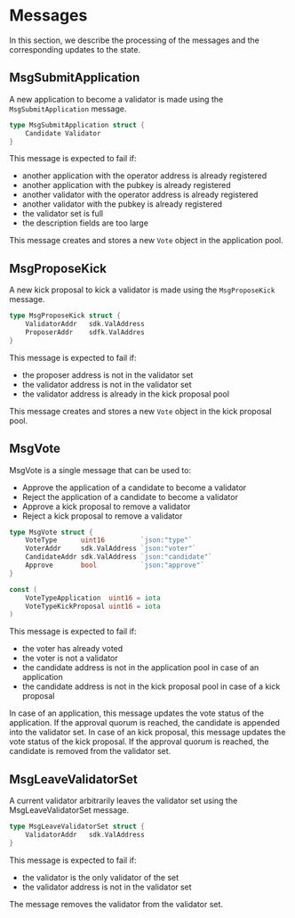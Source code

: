 <!--
order: 2
-->

# Messages

In this section, we describe the processing of the messages and the corresponding updates to the state.

## MsgSubmitApplication

A new application to become a validator is made using the `MsgSubmitApplication` message.

```go
type MsgSubmitApplication struct {
    Candidate Validator
}
```

This message is expected to fail if:

- another application with the operator address is already registered
- another application with the pubkey is already registered
- another validator with the operator address is already registered
- another validator with the pubkey is already registered
- the validator set is full
- the description fields are too large

This message creates and stores a new `Vote` object in the application pool.

## MsgProposeKick

A new kick proposal to kick a validator is made using the `MsgProposeKick` message.

```go
type MsgProposeKick struct {
    ValidatorAddr   sdk.ValAddress
    ProposerAddr    sdfk.ValAddres
}
```

This message is expected to fail if:

- the proposer address is not in the validator set
- the validator address is not in the validator set
- the validator address is already in the kick proposal pool

This message creates and stores a new `Vote` object in the kick proposal pool.

## MsgVote

MsgVote is a single message that can be used to:
- Approve the application of a candidate to become a validator
- Reject the application of a candidate to become a validator
- Approve a kick proposal to remove a validator
- Reject a kick proposal to remove a validator

```go
type MsgVote struct {
	VoteType      uint16         `json:"type"`
	VoterAddr     sdk.ValAddress `json:"voter"`
	CandidateAddr sdk.ValAddress `json:"candidate"`
	Approve       bool           `json:"approve"`
}

const (
	VoteTypeApplication  uint16 = iota
	VoteTypeKickProposal uint16 = iota
)
```

This message is expected to fail if:

- the voter has already voted
- the voter is not a validator
- the candidate address is not in the application pool in case of an application
- the candidate address is not in the kick proposal pool in case of a kick proposal

In case of an application, this message updates the vote status of the application. If the approval quorum is reached, the candidate is appended into the validator set.
In case of an kick proposal, this message updates the vote status of the kick proposal. If the approval quorum is reached, the candidate is removed from the validator set.

## MsgLeaveValidatorSet

A current validator arbitrarily leaves the validator set using the MsgLeaveValidatorSet message.

```go
type MsgLeaveValidatorSet struct {
    ValidatorAddr   sdk.ValAddress
}
```

This message is expected to fail if:

- the validator is the only validator of the set
- the validator address is not in the validator set

The message removes the validator from the validator set.
